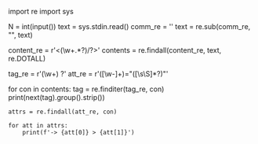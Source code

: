 import re
import sys

N = int(input())
text = sys.stdin.read()
comm_re = '<!--[\s\S]*?-->'
text = re.sub(comm_re, "", text)

content_re = r'<(\w+.*?)/?>'
contents = re.findall(content_re, text, re.DOTALL)

tag_re = r'(\w+) ?'
att_re = r'([\w\-]+)=\"([\s\S]*?)\"'

for con in contents:
    tag = re.finditer(tag_re, con)
    print(next(tag).group().strip())
    
    attrs = re.findall(att_re, con)
    
    for att in attrs:
        print(f'-> {att[0]} > {att[1]}')
